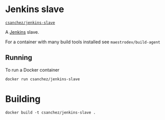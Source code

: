 # Jenkins slave

[`csanchez/jenkins-slave`](https://registry.hub.docker.com/u/csanchez/jenkins-slave/)

A [Jenkins](https://jenkins-ci.org) slave.

For a container with many build tools installed see `maestrodev/build-agent`

## Running

To run a Docker container

    docker run csanchez/jenkins-slave

# Building

    docker build -t csanchez/jenkins-slave .
